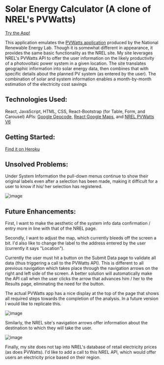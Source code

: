 # Solar Energy Calculator (A clone of NREL's PVWatts)

[Try the App!](https://solar-energy-calculator.herokuapp.com/)

This application emulates the [PVWatts application](https://pvwatts.nrel.gov/) produced by the National Renewable Energy Lab. Though it is somewhat different in appearance, it provides the same basic functionality as the NREL site. My site leverages NREL's PVWatts API to offer the user information on the likely productivity of a photovoltaic power system in a given location. The site translates geographic information into solar energy data, then combines that with specific details about the planned PV system (as entered by the user). The combination of solar and system information enables a month-by-month estimation of the electricity cost savings 

## Technologies Used: 

React, JavaScript, HTML, CSS, React-Bootstrap (for Table, Form, and Carousel)
APIs: [Google Geocode](https://maps.googleapis.com/maps/api/geocode/json), [React Google Maps](https://react-google-maps-api-docs.netlify.app/), and [NREL PVWatts V6](https://developer.nrel.gov/docs/solar/pvwatts/v6/)

## Getting Started: 

[Find it on Heroku](https://electric-sage.herokuapp.com/)

## Unsolved Problems: 

Under System Information the pull-down menus continue to show their original labels even after a selection has been made, making it difficult for a user to know if his/ her selection has registered. 

![image](https://user-images.githubusercontent.com/11179812/127494604-d101a696-13db-47a4-a75b-4d33cb75b294.png)


## Future Enhancements: 

First, I want to make the aesthetic of the system info data confirmation / entry more in line with that of the NREL page. 

Secondly, I want to adjust the map, which currently bleeds off the screen a bit. I'd also like to change the label to the address entered by the user (currently it says "Location"). 

Currently the user must hit a button on the Submit Data page to validate all data (thus triggering a call to the PVWatts API). This is different to all previous navigation which takes place through the navigation arrows on the right and left side of the screen. A better solution will automatically make the API call when the user clicks the arrow that advances him / her to the Results page, eliminating the need for the button. 

The actual PVWatts app has a nice display at the top of the page that shows all required steps towards the completion of the analysis. In a future version I would like to replicate this. 

![image](https://user-images.githubusercontent.com/11179812/127490311-8860f570-8363-4f93-99c3-30e60f4be933.png)

Similarly, the NREL site's navigation arrows offer information about the destination to which they will take the user. 

![image](https://user-images.githubusercontent.com/11179812/127490704-a0722c53-0459-4d5f-b089-4a4bef3c3ee2.png)

Finally, my site does not tap into NREL's database of retail electricity prices (as does PVWatts). I'd like to add a call to this NREL API, which would offer users an electricity price based on their region. 



